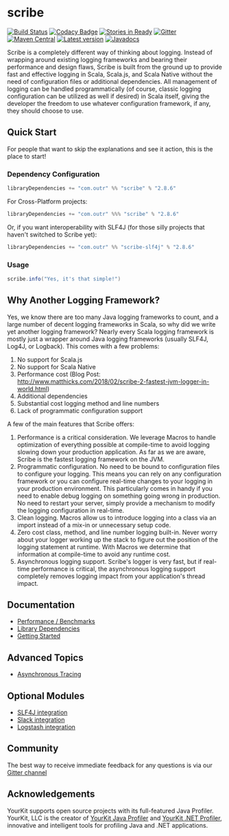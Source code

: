 # scribe

[![Build Status](https://travis-ci.org/outr/scribe.svg?branch=master)](https://travis-ci.org/outr/scribe)
[![Codacy Badge](https://api.codacy.com/project/badge/Coverage/88d47cae4fc6459dadeabae2e20af45a)](https://www.codacy.com/app/matthicks/scribe?utm_source=github.com&utm_medium=referral&utm_content=outr/scribe&utm_campaign=Badge_Coverage)
[![Stories in Ready](https://badge.waffle.io/outr/scribe.png?label=ready&title=Ready)](https://waffle.io/outr/scribe)
[![Gitter](https://badges.gitter.im/Join%20Chat.svg)](https://gitter.im/outr/scribe)
[![Maven Central](https://maven-badges.herokuapp.com/maven-central/com.outr/scribe_2.12/badge.svg)](https://maven-badges.herokuapp.com/maven-central/com.outr/scribe_2.12)
[![Latest version](https://index.scala-lang.org/outr/scribe/scribe/latest.svg)](https://index.scala-lang.org/outr/scribe)
[![Javadocs](https://javadoc.io/badge/com.outr/scribe_2.12.svg)](https://javadoc.io/doc/com.outr/scribe_2.12)

Scribe is a completely different way of thinking about logging. Instead of wrapping around existing logging frameworks
and bearing their performance and design flaws, Scribe is built from the ground up to provide fast and effective logging
in Scala, Scala.js, and Scala Native without the need of configuration files or additional dependencies. All management
of logging can be handled programmatically (of course, classic logging configuration can be utilized as well if desired)
in Scala itself, giving the developer the freedom to use whatever configuration framework, if any, they should choose to
use.

## Quick Start

For people that want to skip the explanations and see it action, this is the place to start!

### Dependency Configuration

```scala
libraryDependencies += "com.outr" %% "scribe" % "2.8.6"
```

For Cross-Platform projects:

```scala
libraryDependencies += "com.outr" %%% "scribe" % "2.8.6"
```

Or, if you want interoperability with SLF4J (for those silly projects that haven't switched to Scribe yet):

```scala
libraryDependencies += "com.outr" %% "scribe-slf4j" % "2.8.6"
```

### Usage

```scala
scribe.info("Yes, it's that simple!")
```

## Why Another Logging Framework?

Yes, we know there are too many Java logging frameworks to count, and a large number of decent logging frameworks in
Scala, so why did we write yet another logging framework?  Nearly every Scala logging framework is mostly just a wrapper
around Java logging frameworks (usually SLF4J, Log4J, or Logback). This comes with a few problems:

1. No support for Scala.js
2. No support for Scala Native
3. Performance cost (Blog Post: http://www.matthicks.com/2018/02/scribe-2-fastest-jvm-logger-in-world.html)
4. Additional dependencies
5. Substantial cost logging method and line numbers
6. Lack of programmatic configuration support

A few of the main features that Scribe offers:

1. Performance is a critical consideration. We leverage Macros to handle optimization of everything possible at
compile-time to avoid logging slowing down your production application. As far as we are aware, Scribe is the fastest
logging framework on the JVM.
2. Programmatic configuration. No need to be bound to configuration files to configure your logging. This means you can
rely on any configuration framework or you can configure real-time changes to your logging in your production environment.
This particularly comes in handy if you need to enable debug logging on something going wrong in production. No need to
restart your server, simply provide a mechanism to modify the logging configuration in real-time.
3. Clean logging. Macros allow us to introduce logging into a class via an import instead of a mix-in or unnecessary
setup code.
4. Zero cost class, method, and line number logging built-in. Never worry about your logger working up the stack to figure
out the position of the logging statement at runtime. With Macros we determine that information at compile-time to avoid
any runtime cost.
5. Asynchronous logging support. Scribe's logger is very fast, but if real-time performance is critical, the
asynchronous logging support completely removes logging impact from your application's thread impact.

## Documentation
* [Performance / Benchmarks](https://github.com/outr/scribe/wiki/benchmarks)
* [Library Dependencies](https://github.com/outr/scribe/wiki/library-dependencies)
* [Getting Started](https://github.com/outr/scribe/wiki/getting-started)

## Advanced Topics
* [Asynchronous Tracing](https://github.com/outr/scribe/wiki/asynchronous-tracing)

## Optional Modules
* [SLF4J integration](https://github.com/outr/scribe/wiki/slf4j)
* [Slack integration](https://github.com/outr/scribe/wiki/slack)
* [Logstash integration](https://github.com/outr/scribe/wiki/logstash)

## Community
The best way to receive immediate feedback for any questions is via our [Gitter channel](https://gitter.im/outr/scribe)

## Acknowledgements
YourKit supports open source projects with its full-featured Java Profiler.
YourKit, LLC is the creator of [YourKit Java Profiler](https://www.yourkit.com/java/profiler/)
and [YourKit .NET Profiler](https://www.yourkit.com/.net/profiler/),
innovative and intelligent tools for profiling Java and .NET applications.